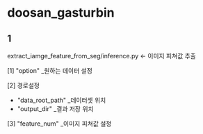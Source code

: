 # doosan_gasturbin

## 1
extract_iamge_feature_from_seg/inference.py ← 이미지 피쳐값 추출

[1] "option" _원하는 데이터 설정

[2] 경로설정
  - "data_root_path" _데이터셋 위치
  - "output_dir" _결과 저장 위치

[3] "feature_num" _이미지 피쳐값 설정
